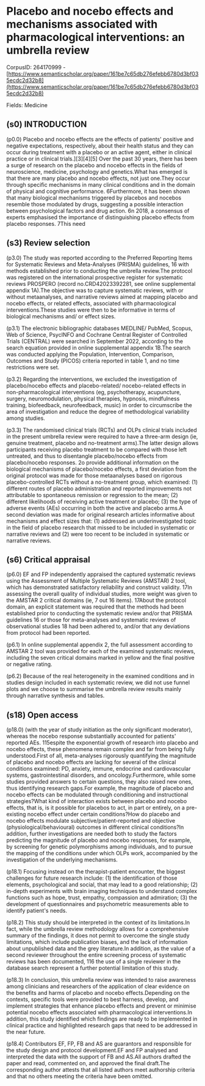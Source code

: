 # Placebo and nocebo effects and mechanisms associated with pharmacological interventions: an umbrella review

CorpusID: 264170999 - [https://www.semanticscholar.org/paper/161be7c65db276efebb6780d3bf035ecdc2d32b8](https://www.semanticscholar.org/paper/161be7c65db276efebb6780d3bf035ecdc2d32b8)

Fields: Medicine

## (s0) INTRODUCTION
(p0.0) Placebo and nocebo effects are the effects of patients' positive and negative expectations, respectively, about their health status and they can occur during treatment with a placebo or an active agent, either in clinical practice or in clinical trials.][3][4][5] Over the past 30 years, there has been a surge of research on the placebo and nocebo effects in the fields of neuroscience, medicine, psychology and genetics.What has emerged is that there are many placebo and nocebo effects, not just one.They occur through specific mechanisms in many clinical conditions and in the domain of physical and cognitive performance. 6Furthermore, it has been shown that many biological mechanisms triggered by placebos and nocebos resemble those modulated by drugs, suggesting a possible interaction between psychological factors and drug action. 6n 2018, a consensus of experts emphasised the importance of distinguishing placebo effects from placebo responses. 7This need
## (s3) Review selection
(p3.0) The study was reported according to the Preferred Reporting Items for Systematic Reviews and Meta-Analyses (PRISMA) guidelines, 16 with methods established prior to conducting the umbrella review.The protocol was registered on the international prospective register for systematic reviews PROSPERO (record no.CRD42023392281, see online supplemental appendix 1A).The objective was to capture systematic reviews, with or without metaanalyses, and narrative reviews aimed at mapping placebo and nocebo effects, or related effects, associated with pharmacological interventions.These studies were then to be informative in terms of biological mechanisms and/ or effect sizes.

(p3.1) The electronic bibliographic databases MEDLINE/ PubMed, Scopus, Web of Science, PsycINFO and Cochrane Central Register of Controlled Trials (CENTRAL) were searched in September 2022, according to the search equation provided in online supplemental appendix 1B.The search was conducted applying the Population, Intervention, Comparison, Outcomes and Study (PICOS) criteria reported in table 1, and no time restrictions were set.

(p3.2) Regarding the interventions, we excluded the investigation of placebo/nocebo effects and placebo-related/ nocebo-related effects in non-pharmacological interventions (eg, psychotherapy, acupuncture, surgery, neuromodulation, physical therapies, hypnosis, mindfulness training, biofeedback, neurofeedback, music) in order to circumscribe the area of investigation and reduce the degree of methodological variability among studies.

(p3.3) The randomised clinical trials (RCTs) and OLPs clinical trials included in the present umbrella review were required to have a three-arm design (ie, genuine treatment, placebo and no-treatment arms).The latter design allows participants receiving placebo treatment to be compared with those left untreated, and thus to disentangle placebo/nocebo effects from placebo/nocebo responses. 2o provide additional information on the biological mechanisms of placebo/nocebo effects, a first deviation from the original protocol was made for those metaanalyses based on rigorous placebo-controlled RCTs without a no-treatment group, which examined: (1) different routes of placebo administration and reported improvements not attributable to spontaneous remission or regression to the mean; (2) different likelihoods of receiving active treatment or placebo; (3) the type of adverse events (AEs) occurring in both the active and placebo arms.A second deviation was made for original research articles informative about mechanisms and effect sizes that: (1) addressed an underinvestigated topic in the field of placebo research that missed to be included in systematic or narrative reviews and (2) were too recent to be included in systematic or narrative reviews.
## (s6) Critical appraisal
(p6.0) EF and FP independently appraised the captured systematic reviews using the Assessment of Multiple Systematic Reviews (AMSTAR) 2 tool, which has demonstrated satisfactory reliability and construct validity. 17In assessing the overall quality of individual studies, more weight was given to the AMSTAR 2 critical domains (ie, 7 out 16 items). 17About the protocol domain, an explicit statement was required that the methods had been established prior to conducting the systematic review and/or that PRISMA guidelines 16 or those for meta-analyses and systematic reviews of observational studies 18 had been adhered to, and/or that any deviations from protocol had been reported.

(p6.1) In online supplemental appendix 2, the full assessment according to AMSTAR 2 tool was provided for each of the examined systematic reviews, including the seven critical domains marked in yellow and the final positive or negative rating.

(p6.2) Because of the real heterogeneity in the examined conditions and in studies design included in each systematic review, we did not use funnel plots and we choose to summarise the umbrella review results mainly through narrative synthesis and tables.
## (s18) Open access
(p18.0) (with the year of study initiation as the only significant moderator), whereas the nocebo response substantially accounted for patients' reported AEs. 115espite the exponential growth of research into placebo and nocebo effects, these phenomena remain complex and far from being fully understood.First of all, meta-analyses rigorously quantifying the magnitude of placebo and nocebo effects are lacking for several of the clinical conditions examined: PD, anxiety, immune, endocrine and cardiovascular systems, gastrointestinal disorders, and oncology.Furthermore, while some studies provided answers to certain questions, they also raised new ones, thus identifying research gaps.For example, the magnitude of placebo and nocebo effects can be modulated through conditioning and instructional strategies?What kind of interaction exists between placebo and nocebo effects, that is, is it possible for placebos to act, in part or entirely, on a pre-existing nocebo effect under certain conditions?How do placebo and nocebo effects modulate subjective/patient-reported and objective (physiological/behavioural) outcomes in different clinical conditions?In addition, further investigations are needed both to study the factors predicting the magnitude of placebo and nocebo responses, for example, by screening for genetic polymorphisms among individuals, and to pursue the mapping of the conditions under which OLPs work, accompanied by the investigation of the underlying mechanisms.

(p18.1) Focusing instead on the therapist-patient encounter, the biggest challenges for future research include: (1) the identification of those elements, psychological and social, that may lead to a good relationship; (2) in-depth experiments with brain imaging techniques to understand complex functions such as hope, trust, empathy, compassion and admiration; (3) the development of questionnaires and psychometric measurements able to identify patient's needs.

(p18.2) This study should be interpreted in the context of its limitations.In fact, while the umbrella review methodology allows for a comprehensive summary of the findings, it does not permit to overcome the single study limitations, which include publication biases, and the lack of information about unpublished data and the grey literature.In addition, as the value of a second reviewer throughout the entire screening process of systematic reviews has been documented, 116 the use of a single reviewer in the database search represent a further potential limitation of this study.

(p18.3) In conclusion, this umbrella review was intended to raise awareness among clinicians and researchers of the application of clear evidence on the benefits and harms of placebo and nocebo effects.Depending on the contexts, specific tools were provided to best harness, develop, and implement strategies that enhance placebo effects and prevent or minimise potential nocebo effects associated with pharmacological interventions.In addition, this study identified which findings are ready to be implemented in clinical practice and highlighted research gaps that need to be addressed in the near future.

(p18.4) Contributors EF, FP, FB and AS are guarantors and responsible for the study design and protocol development.EF and FP analysed and interpreted the data with the support of FB and AS.All authors drafted the paper and read, commented on, and approved the final draft.The corresponding author attests that all listed authors meet authorship criteria and that no others meeting the criteria have been omitted.
